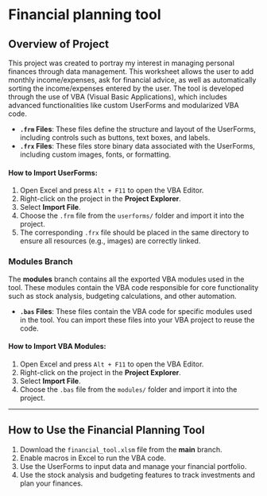 # Financial planning tool
## Overview of Project

This project was created to portray my interest in managing personal finances through data management. This worksheet allows the user to add monthly income/expenses, ask for financial advice, as well as automatically sorting the income/expenses entered by the user. The tool is developed through the use of VBA (Visual Basic Applications), which includes advanced functionalities like custom UserForms and modularized VBA code. 

- **`.frm` Files**: These files define the structure and layout of the UserForms, including controls such as buttons, text boxes, and labels.
- **`.frx` Files**: These files store binary data associated with the UserForms, including custom images, fonts, or formatting. 

#### How to Import UserForms:
1. Open Excel and press `Alt + F11` to open the VBA Editor.
2. Right-click on the project in the **Project Explorer**.
3. Select **Import File**.
4. Choose the `.frm` file from the `userforms/` folder and import it into the project.
5. The corresponding `.frx` file should be placed in the same directory to ensure all resources (e.g., images) are correctly linked.

### Modules Branch
The **modules** branch contains all the exported VBA modules used in the tool. These modules contain the VBA code responsible for core functionality such as stock analysis, budgeting calculations, and other automation.

- **`.bas` Files**: These files contain the VBA code for specific modules used in the tool. You can import these files into your VBA project to reuse the code.

#### How to Import VBA Modules:
1. Open Excel and press `Alt + F11` to open the VBA Editor.
2. Right-click on the project in the **Project Explorer**.
3. Select **Import File**.
4. Choose the `.bas` file from the `modules/` folder and import it into the project.

---

## How to Use the Financial Planning Tool

1. Download the `financial_tool.xlsm` file from the **main** branch.
2. Enable macros in Excel to run the VBA code.
3. Use the UserForms to input data and manage your financial portfolio.
4. Use the stock analysis and budgeting features to track investments and plan your finances.



